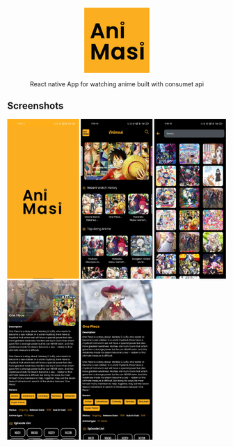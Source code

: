 <p align="center">
    <img alt="Animasi" src="https://github.com/6ixline/Animasi/blob/main/assets/logo/logo.png?raw=true" width="150">
</p>

<p align="center">
  React native App for watching anime built with consumet api
</p>

## Screenshots
 <img alt="Splash" src="https://github.com/6ixline/Animasi/blob/main/screenshot/Screenshot_2022-09-04-21-33-13-10_d06dc5dcfcdb6001e9885a098fe0365c.jpg?raw=true" width="165"> <img alt="Home" src="https://github.com/6ixline/Animasi/blob/main/screenshot/Screenshot_2022-09-04-21-03-35-76_d06dc5dcfcdb6001e9885a098fe0365c.jpg?raw=true" width="165"> <img alt="Search" src="https://github.com/6ixline/Animasi/blob/main/screenshot/Screenshot_2022-09-04-21-04-20-29_d06dc5dcfcdb6001e9885a098fe0365c.jpg?raw=true" width="165"> <img alt="Details Page" src="https://github.com/6ixline/Animasi/blob/main/screenshot/Screenshot_2022-09-04-21-03-49-87_d06dc5dcfcdb6001e9885a098fe0365c.jpg?raw=true" width="165"> <img alt="Episode Watch" src="https://github.com/6ixline/Animasi/blob/main/screenshot/Screenshot_2022-09-04-21-33-43-38_d06dc5dcfcdb6001e9885a098fe0365c.jpg?raw=true" width="165">
